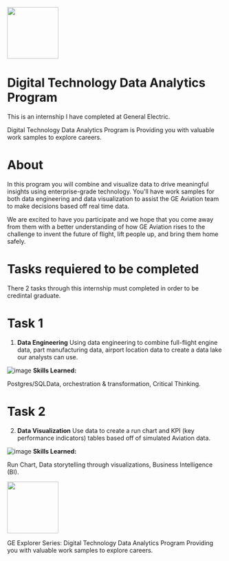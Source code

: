 <img src="https://user-images.githubusercontent.com/72484101/164780552-717df4ac-67b5-4374-86ce-03b6e4bdc7df.png" width="118.734" height="120" />

# Digital Technology Data Analytics Program

This is an internship I have completed at General Electric. 

Digital Technology Data Analytics Program is Providing you with valuable work samples to explore careers.


# About
In this program you will combine and visualize data to drive meaningful insights using enterprise-grade technology. You'll have work samples for both data engineering and data visualization to assist the GE Aviation team to make decisions based off real time data.

We are excited to have you participate and we hope that you come away from them with a better understanding of how GE Aviation rises to the challenge to invent the future of flight, lift people up, and bring them home safely. 

# Tasks requiered to be completed

There 2 tasks through this internship must completed in order to be credintal graduate.

# Task 1
1. **Data Engineering**
Using data engineering to combine full-flight engine data, part manufacturing data, airport location data to create a data lake our analysts can use.

![image](https://user-images.githubusercontent.com/72484101/164781701-e8d8f4ce-c4f3-4d4f-bba9-db74fc657081.png)
**Skills Learned:**

Postgres/SQLData, orchestration & transformation, Critical Thinking.

# Task 2

2. **Data Visualization**
Use data to create a run chart and KPI (key performance indicators) tables based off of simulated Aviation data.


![image](https://user-images.githubusercontent.com/72484101/164781799-ae6d0b92-54b6-4f4d-9e9f-3adac2e2c4ef.png)
**Skills Learned:**

Run Chart, Data storytelling through visualizations, Business Intelligence (BI).

<img src="https://user-images.githubusercontent.com/72484101/164782478-52a88604-dbea-4b88-a6a8-4dc9f6b76a18.png" width="118.734" height="120" />

GE Explorer Series:
Digital Technology Data Analytics Program
Providing you with valuable work samples to explore careers.
